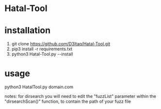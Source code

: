 # Hatal-Tool

# installation
1. git clone https://github.com/D3ltaq/Hatal-Tool.git
2. pip3 install -r requirements.txt 
3. python3 Hatal-Tool.py --install

# usage
python3 HatalTool.py domain.com



notes:
for dirsearch you will need to edit the "fuzzList" parameter within the "dirsearchScan()" function, to contain the path of your fuzz file 

